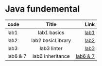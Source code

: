 
# Java fundemental 




|code                          | Title                      | Link                                     |
| :------------                |:---------------:           | -----:                                   |
| lab1                         | lab1 basics                | [lab1](./basics/readme.md)               |
| lab2                         | lab2 basicLibrary          | [lab2](./basiclibrary/)                  |
| lab3                         | lab3 linter                | [lab3](.//README.md)                     |
| lab6 & 7                     | lab6 Inheritance           | [lab6 & 7](./inheritance/readme.md)      |


